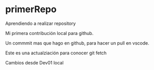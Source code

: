 # primerRepo
Aprendiendo a realizar repository

Mi primera contribución local para github.

Un commmit mas que hago en github, para hacer un pull en vscode.

Este es una actualziación para conocer git fetch


Cambios desde Dev01 local